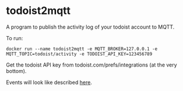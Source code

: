 # todoist2mqtt
A program to publish the activity log of your todoist account to MQTT.

To run:

```
docker run --name todoist2mqtt -e MQTT_BROKER=127.0.0.1 -e MQTT_TOPIC=todoist/activity -e TODOIST_API_KEY=123456789
```

Get the todoist API key from todoist.com/prefs/integrations (at the very bottom).

Events will look like described [here](https://developer.todoist.com/sync/v8/#activity).
